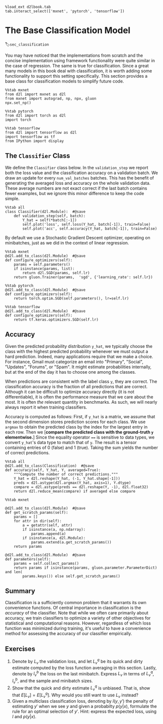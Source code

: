 ```{.python .input  n=1}
%load_ext d2lbook.tab
tab.interact_select(['mxnet', 'pytorch', 'tensorflow'])
```

# The Base Classification Model
:label:`sec_classification`

You may have noticed that the implementations from scratch and the concise implementation using framework functionality were quite similar in the case of regression. The same is true for classification. Since a great many models in this book deal with classification, it is worth adding some functionality to support this setting specifically. This section provides a base class for classification models to simplify future code.

```{.python .input}
%%tab mxnet
from d2l import mxnet as d2l
from mxnet import autograd, np, npx, gluon
npx.set_np()
```

```{.python .input}
%%tab pytorch
from d2l import torch as d2l
import torch
```

```{.python .input}
%%tab tensorflow
from d2l import tensorflow as d2l
import tensorflow as tf
from IPython import display
```

## The `Classifier` Class

We define the `Classifier` class below. In the `validation_step` we report both the loss value and the classification accuracy on a validation batch. We draw an update for every `num_val_batches` batches. This has the benefit of generating the averaged loss and accuracy on the whole validation data. These average numbers are not exact correct if the last batch contains fewer examples, but we ignore this minor difference to keep the code simple.

```{.python .input}
%%tab all
class Classifier(d2l.Module):  #@save
    def validation_step(self, batch):
        Y_hat = self(*batch[:-1])
        self.plot('loss', self.loss(Y_hat, batch[-1]), train=False)
        self.plot('acc', self.accuracy(Y_hat, batch[-1]), train=False)
```

By default we use a Stochastic Gradient Descent optimizer, operating on minibatches, just as we did in the context of linear regression.

```{.python .input}
%%tab mxnet
@d2l.add_to_class(d2l.Module)  #@save
def configure_optimizers(self):
    params = self.parameters()
    if isinstance(params, list):
        return d2l.SGD(params, self.lr)
    return gluon.Trainer(params,  'sgd', {'learning_rate': self.lr})
```

```{.python .input}
%%tab pytorch
@d2l.add_to_class(d2l.Module)  #@save
def configure_optimizers(self):
    return torch.optim.SGD(self.parameters(), lr=self.lr)
```

```{.python .input}
%%tab tensorflow
@d2l.add_to_class(d2l.Module)  #@save
def configure_optimizers(self):
    return tf.keras.optimizers.SGD(self.lr)
```

## Accuracy

Given the predicted probability distribution `y_hat`,
we typically choose the class with the highest predicted probability
whenever we must output a hard prediction.
Indeed, many applications require that we make a choice.
For instance, Gmail must categorize an email into "Primary", "Social", "Updates", "Forums", or "Spam".
It might estimate probabilities internally,
but at the end of the day it has to choose one among the classes.

When predictions are consistent with the label class `y`, they are correct.
The classification accuracy is the fraction of all predictions that are correct.
Although it can be difficult to optimize accuracy directly (it is not differentiable),
it is often the performance measure that we care about the most. It is often *the*
relevant quantity in benchmarks. As such, we will nearly always report it when training classifiers.

Accuracy is computed as follows:
First, if `y_hat` is a matrix,
we assume that the second dimension stores prediction scores for each class.
We use `argmax` to obtain the predicted class by the index for the largest entry in each row.
Then we [**compare the predicted class with the ground-truth `y` elementwise.**]
Since the equality operator `==` is sensitive to data types,
we convert `y_hat`'s data type to match that of `y`.
The result is a tensor containing entries of 0 (false) and 1 (true).
Taking the sum yields the number of correct predictions.

```{.python .input}
%%tab all
@d2l.add_to_class(Classification)  #@save
def accuracy(self, Y_hat, Y, averaged=True):
    """Compute the number of correct predictions."""
    Y_hat = d2l.reshape(Y_hat, (-1, Y_hat.shape[-1]))
    preds = d2l.astype(d2l.argmax(Y_hat, axis=1), Y.dtype)
    compare = d2l.astype(preds == d2l.reshape(Y, -1), d2l.float32)
    return d2l.reduce_mean(compare) if averaged else compare
```

```{.python .input}
%%tab mxnet

@d2l.add_to_class(d2l.Module)  #@save
def get_scratch_params(self):
    params = []
    for attr in dir(self):
        a = getattr(self, attr)
        if isinstance(a, np.ndarray):
            params.append(a)
        if isinstance(a, d2l.Module):
            params.extend(a.get_scratch_params())
    return params

@d2l.add_to_class(d2l.Module)  #@save
def parameters(self):
    params = self.collect_params()
    return params if isinstance(params, gluon.parameter.ParameterDict) and len(
        params.keys()) else self.get_scratch_params()
```

## Summary

Classification is a sufficiently common problem that it warrants its own convenience functions. Of central importance in classification is the *accuracy* of the classifier. Note that while we often care primarily about accuracy, we train classifiers to optimize a variety of other objectives for statistical and computational reasons. However, regardless of which loss function was minimized during training, it's useful to have a convenience method for assessing the accuracy of our classifier empirically. 


## Exercises

1. Denote by $L_v$ the validation loss, and let $L_v^q$ be its quick and dirty estimate computed by the loss function averaging in this section. Lastly, denote by $l_v^b$ the loss on the last minibatch. Express $L_v$ in terms of $L_v^q$, $l_v^b$, and the sample and minibatch sizes.
1. Show that the quick and dirty estimate $L_v^q$ is unbiased. That is, show that $E[L_v] = E[L_v^q]$. Why would you still want to use $L_v$ instead?
1. Given a multiclass classification loss, denoting by $l(y,y')$ the penalty of estimating $y'$ when we see $y$ and given a probabilty $p(y|x)$, formulate the rule for an optimal selection of $y'$. Hint: express the expected loss, using $l$ and $p(y|x)$.
